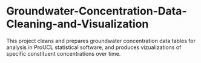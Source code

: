 # Groundwater-Concentration-Data-Cleaning-and-Visualization

This project cleans and prepares groundwater concentration data tables for analysis in ProUCL statistical software, and produces vizualizations of specific constituent concentrations over time. 
